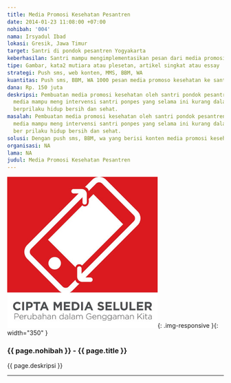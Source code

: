 ```yaml
---
title: Media Promosi Kesehatan Pesantren
date: 2014-01-23 11:08:00 +07:00
nohibah: '004'
nama: Irsyadul Ibad
lokasi: Gresik, Jawa Timur
target: Santri di pondok pesantren Yogyakarta
keberhasilan: Santri mampu mengimplementasikan pesan dari media promosi kesehatan.
tipe: Gambar, kata2 mutiara atau plesetan, artikel singkat atau essay
strategi: Push sms, web konten, MMS, BBM, WA
kuantitas: Push sms, BBM, WA 1000 pesan media promoso kesehatan ke santri
dana: Rp. 150 juta
deskripsi: Pembuatan media promosi kesehatan oleh santri pondok pesantren dengan harapan
  media mampu meng intervensi santri ponpes yang selama ini kurang dalam kesadaran
  berprilaku hidup bersih dan sehat.
masalah: Pembuatan media promosi kesehatan oleh santri pondok pesantren dengan harapan
  media mampu meng intervensi santri ponpes yang selama ini kurang dalam kesadaran
  ber prilaku hidup bersih dan sehat.
solusi: Dengan push sms, BBM, wa yang berisi konten media promosi kesehatan PHBS.
organisasi: NA
lama: NA
judul: Media Promosi Kesehatan Pesantren
---
```


![004](/static/img/hibahcms/cms-placeholder.jpg){: .img-responsive }{: width="350" }

### {{ page.nohibah }} - {{ page.title }}

{{ page.deskripsi }}

---
